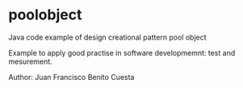 poolobject
==========

Java code example of  design creational pattern pool object

Example to apply good practise in software developmemnt: test and mesurement.

Author: Juan Francisco Benito Cuesta
